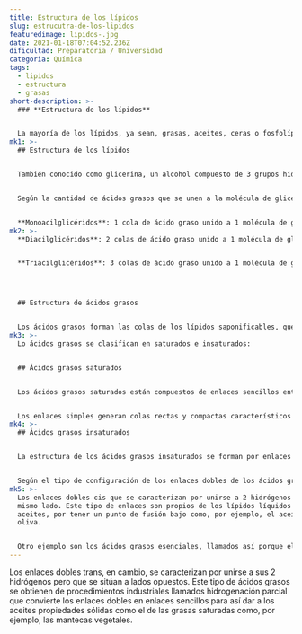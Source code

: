 ```yaml
---
title: Estructura de los lípidos
slug: estrucutra-de-los-lipidos
featuredimage: lipidos-.jpg
date: 2021-01-18T07:04:52.236Z
dificultad: Preparatoria / Universidad
categoria: Química
tags:
  - lipidos
  - estructura
  - grasas
short-description: >-
  ### **Estructura de los lípidos**


  La mayoría de los lípidos, ya sean, grasas, aceites, ceras o fosfolípidos, se componen de un esqueleto de glicerol (C3H8O3)
mk1: >-
  ## Estructura de los lípidos


  También conocido como glicerina, un alcohol compuesto de 3 grupos hidroxilos (OH). De manera general, los grupos hidroxilos del glicerol se unen a ácidos grasos mediante enlaces éster (C=O) en una reacción denominada síntesis por deshidratación. Los lípidos formados por ácidos grasos son denominados lípidos saponificables.


  Según la cantidad de ácidos grasos que se unen a la molécula de glicerol, se obtendrán los siguientes tipos de lípidos:


  **Monoacilglicéridos**: 1 cola de ácido graso unido a 1 molécula de glicerina,
mk2: >-
  **Diacilglicéridos**: 2 colas de ácido graso unido a 1 molécula de glicerina,


  **Triacilglicéridos**: 3 colas de ácido graso unido a 1 molécula de glicerina




  ## Estructura de ácidos grasos


  Los ácidos grasos forman las colas de los lípidos saponificables, que constituyen la mayoría de los lípidos. Los ácidos grasos son largas cadenas de carbohidratos (entre 4 a 36 carbonos) unidas a un grupo carboxilo.
mk3: >-
  Lo ácidos grasos se clasifican en saturados e insaturados:


  ## Ácidos grasos saturados


  Los ácidos grasos saturados están compuestos de enlaces sencillos entre los carbonos (C) vecinos. Se denomina saturado por estar saturado de moléculas de de hidrógeno (H), o sea, que los carbonos están unidos a la mayor cantidad de hidrógenos posibles.


  Los enlaces simples generan colas rectas y compactas característicos de las grasas sólidas con puntos de fusión altas como, por ejemplo, la mantequilla.
mk4: >-
  ## Ácidos grasos insaturados


  La estructura de los ácidos grasos insaturados se forman por enlaces dobles que significa que tienen menos hidrógenos (H). Los ácidos grasos insaturados que contienen 1 enlace dobles se denominan monoinsaturados y aquellos que tienen varios enlaces dobles son poliinsaturados.


  Según el tipo de configuración de los enlaces dobles de los ácidos grasos, se encuentran los enlaces dobles cis y los enlaces dobles trans.
mk5: >-
  Los enlaces dobles cis que se caracterizan por unirse a 2 hidrógenos en un
  mismo lado. Este tipo de enlaces son propios de los lípidos líquidos o
  aceites, por tener un punto de fusión bajo como, por ejemplo, el aceite de
  oliva.


  Otro ejemplo son los ácidos grasos esenciales, llamados así porque el son necesarios en la dieta del cuerpo humano, ya que, no los sintetiza naturalmente. Los ácidos grasos esenciales son insaturados y contienen por lo menos 2 enlaces cis. Entre ellos podemos encontrar aquellos derivados del ácido alfalinolénico (ALA), conocidos como omega-3, y del ácido linoleico (LA), denominado omega-6.
---
```



Los enlaces dobles trans, en cambio, se caracterizan por unirse a sus 2 hidrógenos pero que se sitúan a lados opuestos. Este tipo de ácidos grasos se obtienen de procedimientos industriales llamados hidrogenación parcial que convierte los enlaces dobles en enlaces sencillos para así dar a los aceites propiedades sólidas como el de las grasas saturadas como, por ejemplo, las mantecas vegetales.